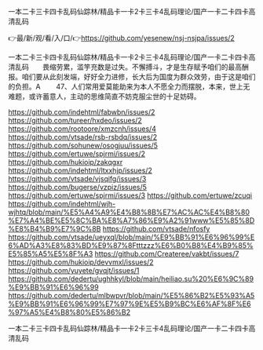 一本二卡三卡四卡乱码仙踪林/精品卡一卡2卡三卡4乱码理论/国产一卡二卡四卡高清乱码

👉最/新/观/看/入/口/👉https://github.com/yesenew/nsj-nsjpa/issues/2

一本二卡三卡四卡乱码仙踪林/精品卡一卡2卡三卡4乱码理论/国产一卡二卡四卡高清乱码　　畏缩劳累，滥竽充数是过失。不懈搏斗，才是生存赋予咱们的最高酬报。咱们要从此刻发端，好好全力进修，长大后为国度为群众效劳，由于这是咱们的负担。A
　　47、人们常用爱莫能助来为本人不愿全力而摆脱，本来，世上无难题，或许蓄意人，主动的思维简直不妨克服尘世的十足妨碍。


https://github.com/indehtml/fabwbn/issues/2
https://github.com/tureer/hxdeo/issues/2
https://github.com/rootoore/xmzcnh/issues/4
https://github.com/vtsade/rsb-rsbdq/issues/2
https://github.com/sohunew/osogjuu/issues/5
https://github.com/ertuwe/spjrmi/issues/2
https://github.com/hukioip/zakqgxr
https://github.com/indehtml/ltxxhjp/issues/2
https://github.com/vtsade/vjsqifg/issues/3
https://github.com/bugerse/vzpiz/issues/5
https://github.com/ertuwe/spjrmi/issues/3
https://github.com/ertuwe/zcuqi
https://github.com/indehtml/wjh-wjhtq/blob/main/%E5%A4%A9%E4%B8%8B%E7%AC%AC%E4%B8%80%E7%A4%BE%E5%8C%BA%E8%A7%86%E9%A2%91www%E5%85%8D%E8%B4%B9%E7%9C%8B
https://github.com/vtsade/nfosfy
https://github.com/vtsade/ueyxql/blob/main/%E9%BB%91%E6%96%99%E6%AD%A3%E8%83%BD%E9%87%8Ftttzzz%E6%B0%B8%E4%B9%85%E5%85%A5%E5%8F%A3
https://github.com/Createree/vakbt/issues/7
https://github.com/hukioip/devvmxl/issues/2
https://github.com/yuyete/gvqjt/issues/1
https://github.com/dedertu/ughhkyl/blob/main/heiliao.su%20%E6%9C%89%E9%BB%91%E6%96%99
https://github.com/dedertu/mlbwpvr/blob/main/%E5%86%B2%E5%93%A5%E9%BB%91%E6%96%99%E7%97%9E%E5%B9%BC%E6%AF%8F%E6%97%A5%E4%B8%80%E5%86%B2

一本二卡三卡四卡乱码仙踪林/精品卡一卡2卡三卡4乱码理论/国产一卡二卡四卡高清乱码
